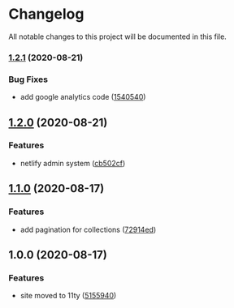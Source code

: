 # Changelog

All notable changes to this project will be documented in this file.

### [1.2.1](https://github.com/trovster/victoriakuc.co.uk/compare/1.2.0...1.2.1) (2020-08-21)


### Bug Fixes

* add google analytics code ([1540540](https://github.com/trovster/victoriakuc.co.uk/commit/1540540e9ea1261e301531928eafdf8d80b55271))

## [1.2.0](https://github.com/trovster/victoriakuc.co.uk/compare/1.1.0...1.2.0) (2020-08-21)


### Features

* netlify admin system ([cb502cf](https://github.com/trovster/victoriakuc.co.uk/commit/cb502cfaba43e6177e129a0363e0e6abac5daa5b))

## [1.1.0](https://github.com/trovster/victoriakuc.co.uk/compare/1.0.0...1.1.0) (2020-08-17)


### Features

* add pagination for collections ([72914ed](https://github.com/trovster/victoriakuc.co.uk/commit/72914ed3eab7c78b37de1af36711cec8853e1d7c))

## 1.0.0 (2020-08-17)


### Features

* site moved to 11ty ([5155940](https://github.com/trovster/victoriakuc.co.uk/commit/515594016aea716cf02a1fb7a284df46b898f131))
